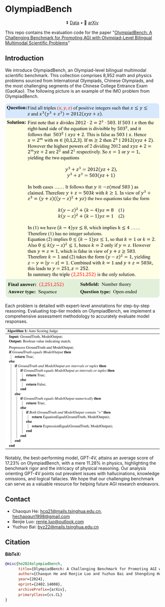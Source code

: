 # OlympiadBench


<!-- <p align="center"> <img src="resources/title.png" style="width: 85%;" id="title-icon">       </p> -->

<p align="center">
   <!-- 🌐 <a href="https://cevalbenchmark.com/" target="_blank">Website</a> • 🤗 <a href="https://huggingface.co/datasets/ceval/ceval-exam" target="_blank">Hugging Face</a> •  -->
   ⏬ <a href="#data.zip" target="_blank">Data</a> •   📃 <a href="https://arxiv.org/pdf/2402.14008.pdf" target="_blank">arXiv</a>
    <!-- 📖 <a href="resources/tutorial.md" target="_blank">Tutorial (ZH)</a>  <br>   -->
    <!-- <br>
    <a href="https://github.com/SJTU-LIT/ceval/blob/main/README_zh.md">   中文</a> | <a href="https://github.com/SJTU-LIT/ceval/blob/main/README.md">English </a> -->
</p>


This repo contains the evaluation code for the paper "[OlympiadBench: A Challenging Benchmark for Promoting AGI with
Olympiad-Level Bilingual Multimodal Scientific Problems](https://arxiv.org/pdf/2402.14008.pdf)"


## Introduction

We introduce OlympiadBench, an Olympiad-level bilingual multimodal scientific benchmark. This collection comprises 8,952 math and physics problems sourced from International Olympiads, Chinese Olympiads, and the most challenging segments of the Chinese College Entrance Exam (GaoKao). The following picture is an example of the IMO problem from OlympiadBench. 

![Example of IMO from OlympiadBench](resources/example_of_imo.png)

Each problem is detailed with expert-level annotations for step-by-step reasoning. Evaluating top-tier models on OlympiadBench, we implement a comprehensive assessment methodology to accurately evaluate model responses. 

![Auto scoring](resources/score.png)

Notably, the best-performing model, GPT-4V, attains an average score of 17.23\% on OlympiadBench, with a mere 11.28\% in physics, highlighting the benchmark rigor and the intricacy of physical reasoning. 
Our analysis orienting GPT-4V points out prevalent issues with hallucinations, knowledge omissions, and logical fallacies. We hope that our challenging benchmark can serve as a valuable resource for helping future AGI research endeavors. 

## Contact

- Chaoqun He: hcq21@mails.tsinghua.edu.cn, hechaoqun1998@gmail.com
- Renjie Luo: renjie.luo@outlook.com
- Yuzhuo Bai: byz22@mails.tsinghua.edu.cn

## Citation

**BibTeX:**
```bibtex
@misc{he2024olympiadbench,
      title={OlympiadBench: A Challenging Benchmark for Promoting AGI with Olympiad-Level Bilingual Multimodal Scientific Problems}, 
      author={Chaoqun He and Renjie Luo and Yuzhuo Bai and Shengding Hu and Zhen Leng Thai and Junhao Shen and Jinyi Hu and Xu Han and Yujie Huang and Yuxiang Zhang and Jie Liu and Lei Qi and Zhiyuan Liu and Maosong Sun},
      year={2024},
      eprint={2402.14008},
      archivePrefix={arXiv},
      primaryClass={cs.CL}
}
```
